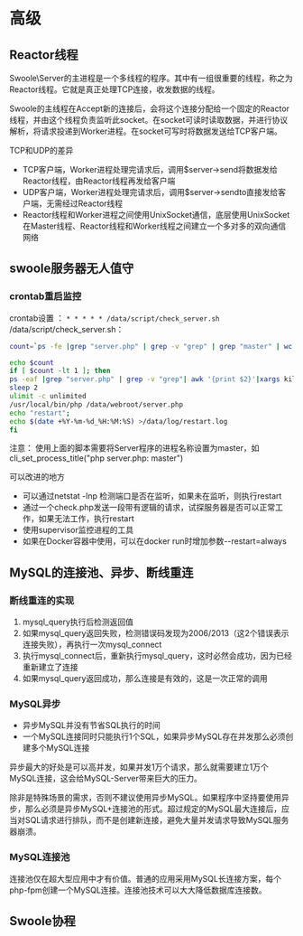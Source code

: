 # 高级

## Reactor线程

Swoole\Server的主进程是一个多线程的程序。其中有一组很重要的线程，称之为Reactor线程。它就是真正处理TCP连接，收发数据的线程。

Swoole的主线程在Accept新的连接后，会将这个连接分配给一个固定的Reactor线程，并由这个线程负责监听此socket。在socket可读时读取数据，并进行协议解析，将请求投递到Worker进程。在socket可写时将数据发送给TCP客户端。

TCP和UDP的差异

- TCP客户端，Worker进程处理完请求后，调用$server->send将数据发给Reactor线程，由Reactor线程再发给客户端
- UDP客户端，Worker进程处理完请求后，调用$server->sendto直接发给客户端，无需经过Reactor线程
- Reactor线程和Worker进程之间使用UnixSocket通信，底层使用UnixSocket在Master线程、Reactor线程和Worker线程之间建立一个多对多的双向通信网络

## swoole服务器无人值守

### crontab重启监控

crontab设置 ： `* * * * * /data/script/check_server.sh`
/data/script/check_server.sh：

```sh
count=`ps -fe |grep "server.php" | grep -v "grep" | grep "master" | wc -l`

echo $count
if [ $count -lt 1 ]; then
ps -eaf |grep "server.php" | grep -v "grep"| awk '{print $2}'|xargs kill -9
sleep 2
ulimit -c unlimited
/usr/local/bin/php /data/webroot/server.php
echo "restart";
echo $(date +%Y-%m-%d_%H:%M:%S) >/data/log/restart.log
fi
```

注意： 使用上面的脚本需要将Server程序的进程名称设置为master，如 cli_set_process_title("php server.php: master")

可以改进的地方

- 可以通过netstat -lnp 检测端口是否在监听，如果未在监听，则执行restart
- 通过一个check.php发送一段带有逻辑的请求，试探服务器是否可以正常工作，如果无法工作，执行restart
- 使用supervisor监控进程的工具
- 如果在Docker容器中使用，可以在docker run时增加参数--restart=always

## MySQL的连接池、异步、断线重连

### 断线重连的实现

1. mysql_query执行后检测返回值
2. 如果mysql_query返回失败，检测错误码发现为2006/2013（这2个错误表示连接失败），再执行一次mysql_connect
3. 执行mysql_connect后，重新执行mysql_query，这时必然会成功，因为已经重新建立了连接
4. 如果mysql_query返回成功，那么连接是有效的，这是一次正常的调用

### MySQL异步

- 异步MySQL并没有节省SQL执行的时间
- 一个MySQL连接同时只能执行1个SQL，如果异步MySQL存在并发那么必须创建多个MySQL连接

异步最大的好处是可以高并发，如果并发1万个请求，那么就需要建立1万个MySQL连接，这会给MySQL-Server带来巨大的压力。

除非是特殊场景的需求，否则不建议使用异步MySQL。如果程序中坚持要使用异步，那么必须是异步MySQL+连接池的形式。超过规定的MySQL最大连接后，应当对SQL请求进行排队，而不是创建新连接，避免大量并发请求导致MySQL服务器崩溃。

### MySQL连接池

连接池仅在超大型应用中才有价值。普通的应用采用MySQL长连接方案，每个php-fpm创建一个MySQL连接。连接池技术可以大大降低数据库连接数。

## Swoole协程

